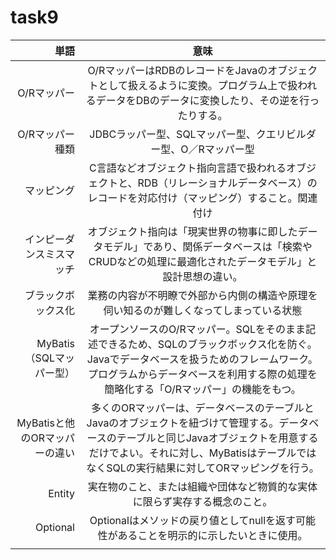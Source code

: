# task9

|単語|意味 | 
|---:| :---: |
|O/Rマッパー|O/RマッパーはRDBのレコードをJavaのオブジェクトとして扱えるように変換。プログラム上で扱われるデータをDBのデータに変換したり、その逆を行ったりする。|
|O/Rマッパー種類|JDBCラッパー型、SQLマッパー型、クエリビルダー型、O／Rマッパー型|
|マッピング|C言語などオブジェクト指向言語で扱われるオブジェクトと、RDB（リレーショナルデータベース）のレコードを対応付け（マッピング）すること。関連付け|
|インピーダンスミスマッチ|オブジェクト指向は「現実世界の物事に即したデータモデル」であり、関係データベースは「検索やCRUDなどの処理に最適化されたデータモデル」と設計思想の違い。|
|ブラックボックス化|業務の内容が不明瞭で外部から内側の構造や原理を伺い知るのが難しくなってしまっている状態|
|MyBatis（SQLマッパー型）|オープンソースのO/Rマッパー。SQLをそのまま記述できるため、SQLのブラックボックス化を防ぐ。Javaでデータベースを扱うためのフレームワーク。プログラムからデータベースを利用する際の処理を簡略化する「O/Rマッパー」の機能をもつ。|
|MyBatisと他のORマッパーの違い|多くのORマッパーは、データベースのテーブルとJavaのオブジェクトを紐づけて管理する。データベースのテーブルと同じJavaオブジェクトを用意するだけでよい。それに対し、MyBatisはテーブルではなくSQLの実行結果に対してORマッピングを行う。|
|Entity|実在物のこと、または組織や団体など物質的な実体に限らず実存する概念のこと。|
|Optional|Optionalはメソッドの戻り値としてnullを返す可能性があることを明示的に示したいときに使用。|
|||
